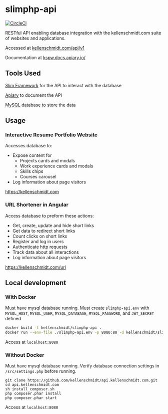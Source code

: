 # slimphp-api

[![CircleCI](https://circleci.com/gh/kellenschmidt/slimphp-api.svg?style=svg)](https://circleci.com/gh/kellenschmidt/slimphp-api)

RESTful API enabling database integration with the kellenschmidt.com suite of websites and applications.

Accessed at [kellenschmidt.com/api/v1](https://kellenschmidt.com/api/v1)

Documentation at [kspw.docs.apiary.io/](https://kspw.docs.apiary.io)

## Tools Used

[Slim Framework](https://www.slimframework.com/) for the API to interact with the database

[Apiary](https://apiary.io/) to document the API

[MySQL](https://mysql.com) database to store the data

## Usage

### Interactive Resume Portfolio Website

Accesses database to:

- Expose content for
  - Projects cards and modals
  - Work experience cards and modals
  - Skills chips
  - Courses carousel
- Log information about page visitors

https://kellenschmidt.com

### URL Shortener in Angular

Access database to preform these actions:

- Get, create, update and hide short links
- Get data to redirect short links
- Count clicks on short links
- Register and log in users
- Authenticate http requests
- Track data about all interactions
- Log information about page visitors

https://kellenschmidt.com/url

## Local development

### With Docker

Must have mysql database running. Must create `slimphp-api.env` with `MYSQL_HOST`, `MYSQL_USER`, `MYSQL_DATABASE`, `MYSQL_PASSWORD`, and `JWT_SECRET` defined

```sh
docker build -t kellenschmidt/slimphp-api .
docker run --env-file ./slimphp-api.env -p 8080:80 -d kellenschmidt/slimphp-api
```

Access at `localhost:8080`

### Without Docker

Must have mysql database running. Verify database connection settings in `/src/settings.php` before running.

```Shell
git clone https://github.com/kellenschmidt/api.kellenschmidt.com.git
cd api.kellenschmidt.com
sh install_composer.sh
php composer.phar install
php composer.phar start
```

Access at `localhost:8080`
